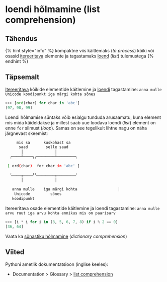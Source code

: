 # loendi hõlmamine \(list comprehension\)

## Tähendus

{% hint style="info" %}
kompaktne viis käitlemaks \(_to process_\) kõiki või osasid [itereeritava](itereeritav-iterable.md) elemente ja tagastamaks [loend](loend-list.md) \(_list_\) tulemustega
{% endhint %}

## Täpsemalt 

[Itereeritava](itereeritav-iterable.md) kõikide elementide käitlemine ja [loendi](loend-list.md) tagastamine: `anna mulle Unicode koodipunkt iga märgi kohta sõnes` 

```python
>>> [ord(char) for char in 'abc']
[97, 98, 99]
```

Loendi hõlmamise süntaks võib esialgu tunduda arusaamatu, kuna element mis mida käideldakse ja millest saab uue loodava loendi \(_list_\) element on enne `for` silmust \(_loop_\). Samas on see tegelikult lihtne nagu on näha järgnevast skeemist:

```bash
     mis sa      kuskohast sa                     
      saad        selle saad                  
       │              │
  ╭────┴────╮╭────────┴────────╮
  
 [ ord(char)  for char in 'abc' ]
  
  ╰────┬────╯╰────────┬────────╯ 
       │              │          
                                
   anna mulle    iga märgi kohta                  │
    Unicode         sõnes      
   koodipunkt

```

Itereeritava osade elementide käitlemine ja loendi tagastamine: `anna mulle arvu ruut iga arvu kohta ennikus mis on paarisarv`

```python
>>> [i * i for i in (3, 5, 6, 7, 8) if i % 2 == 0]
[36, 64]
```

Vaata ka [sõnastiku hõlmamine](sonastiku-holmamine-dictionary-comprehension.md) \(_dictionary comprehension_\)

## Viited

Pythoni ametlik dokumentatsioon \(inglise keeles\):

* Documentation &gt; Glossary &gt; [list comprehension](https://docs.python.org/3/glossary.html#term-list-comprehension)

